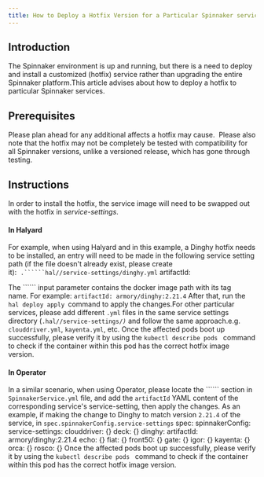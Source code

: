 ```yaml
---
title: How to Deploy a Hotfix Version for a Particular Spinnaker service
---
```


## Introduction
The Spinnaker environment is up and running, but there is a need to deploy and install a customized (hotfix) service rather than upgrading the entire Spinnaker platform.This article advises about how to deploy a hotfix to particular Spinnaker services.

## Prerequisites
Please plan ahead for any additional affects a hotfix may cause.  Please also note that the hotfix may not be completely be tested with compatibility for all Spinnaker versions, unlike a versioned release, which has gone through testing.

## Instructions
In order to install the hotfix, the service image will need to be swapped out with the hotfix in *service-settings*.
#### In Halyard
For example, when using Halyard and in this example, a Dinghy hotfix needs to be installed, an entry will need to be made in the following service setting path (if the file doesn't already exist, please create it):  ```.``````hal//service-settings/dinghy.yml```
artifactId: 

The `````` input parameter contains the docker image path with its tag name. For example:
```artifactId: armory/dinghy:2.21.4```
After that, run the ```hal deploy apply ```command to apply the changes.For other particular services, please add different ```.yml``` files in the same service settings directory (```.hal//service-settings/```*```)```* and follow the same approach.e.g. ```clouddriver.yml```, ```kayenta.yml```, etc.
Once the affected pods boot up successfully, please verify it by using the ```kubectl describe pods ``` command to check if the container within this pod has the correct hotfix image version.
#### In Operator
In a similar scenario, when using Operator, please locate the `````` section in ```SpinnakerService.yml``` file, and add the ```artifactId``` YAML content of the corresponding service's service-setting, then apply the changes.
As an example, if making the change to Dinghy to match version ```2.21.4``` of the service, in ```spec.spinnakerConfig.service-settings```
spec:
  spinnakerConfig:
    service-settings:
      clouddriver: {}
      deck: {}
      dinghy:
        artifactId: armory/dinghy:2.21.4
      echo: {}
      fiat: {}
      front50: {}
      gate: {}
      igor: {}
      kayenta: {}
      orca: {}
      rosco: {}
Once the affected pods boot up successfully, please verify it by using the ```kubectl describe pods ``` command to check if the container within this pod has the correct hotfix image version.


